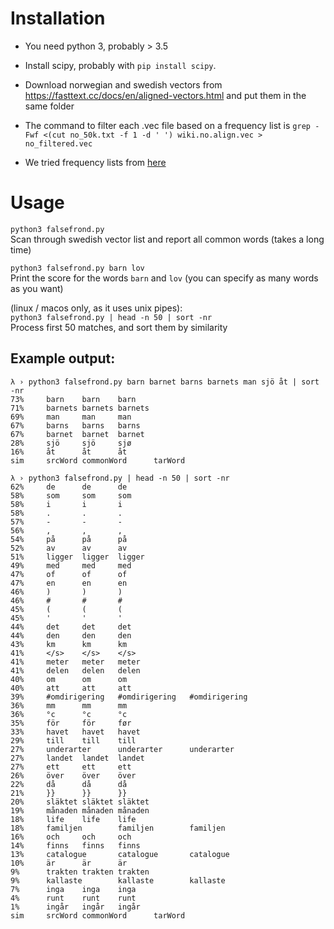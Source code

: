 # Installation

- You need python 3, probably > 3.5

- Install scipy, probably with `pip install scipy`.

- Download norwegian and swedish vectors from https://fasttext.cc/docs/en/aligned-vectors.html and put them in the same folder

- The command to filter each .vec file based on a frequency list is `grep -Fwf <(cut no_50k.txt -f 1 -d ' ') wiki.no.align.vec > no_filtered.vec`

- We tried frequency lists from [here](https://github.com/hermitdave/FrequencyWords/tree/master/content/2018/)

# Usage

`python3 falsefrond.py`  
Scan through swedish vector list and report all common words (takes a long time)

`python3 falsefrond.py barn lov`  
Print the score for the words `barn` and `lov` (you can specify  as many words as you want)

(linux / macos only, as it uses unix pipes):  
`python3 falsefrond.py | head -n 50 | sort -nr`  
Process first 50 matches, and sort them by similarity

## Example output:


```
λ › python3 falsefrond.py barn barnet barns barnets man sjö åt | sort -nr
73%     barn    barn    barn
71%     barnets barnets barnets
69%     man     man     man
67%     barns   barns   barns
67%     barnet  barnet  barnet
28%     sjö     sjö     sjø
16%     åt      åt      åt
sim     srcWord commonWord      tarWord
```


```
λ › python3 falsefrond.py | head -n 50 | sort -nr
62%     de      de      de
58%     som     som     som
58%     i       i       i
58%     .       .       .
57%     -       -       -
56%     ,       ,       ,
54%     på      på      på
52%     av      av      av
51%     ligger  ligger  ligger
49%     med     med     med
47%     of      of      of
47%     en      en      en
46%     )       )       )
46%     #       #       #
45%     (       (       (
45%     '       '       '
44%     det     det     det
44%     den     den     den
43%     km      km      km
41%     </s>    </s>    </s>
41%     meter   meter   meter
41%     delen   delen   delen
40%     om      om      om
40%     att     att     att
39%     #omdirigering   #omdirigering   #omdirigering
36%     mm      mm      mm
36%     °c      °c      °c
35%     för     för     før
33%     havet   havet   havet
29%     till    till    till
27%     underarter      underarter      underarter
27%     landet  landet  landet
27%     ett     ett     ett
26%     över    över    över
22%     då      då      då
21%     }}      }}      }}
20%     släktet släktet släktet
19%     månaden månaden månaden
18%     life    life    life
18%     familjen        familjen        familjen
16%     och     och     och
14%     finns   finns   finns
13%     catalogue       catalogue       catalogue
10%     är      är      är
9%      trakten trakten trakten
9%      kallaste        kallaste        kallaste
7%      inga    inga    inga
4%      runt    runt    runt
1%      ingår   ingår   ingår
sim     srcWord commonWord      tarWord
```
